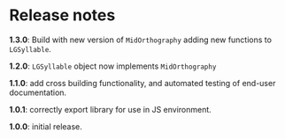 # Release notes

**1.3.0**:  Build with new version of `MidOrthography` adding new functions to `LGSyllable`.


**1.2.0**: `LGSyllable` object now implements `MidOrthography`


**1.1.0**: add cross building functionality, and automated testing of end-user documentation.

**1.0.1**: correctly export library for use in JS environment.

**1.0.0**: initial release.
